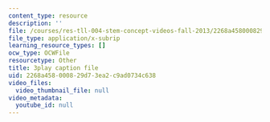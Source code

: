 ```yaml
---
content_type: resource
description: ''
file: /courses/res-tll-004-stem-concept-videos-fall-2013/2268a458000829d73ea2c9ad0734c638_-IWKPe6X6Vs.srt
file_type: application/x-subrip
learning_resource_types: []
ocw_type: OCWFile
resourcetype: Other
title: 3play caption file
uid: 2268a458-0008-29d7-3ea2-c9ad0734c638
video_files:
  video_thumbnail_file: null
video_metadata:
  youtube_id: null
---
```

